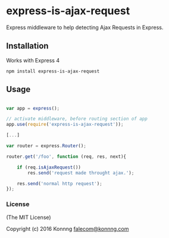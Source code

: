 # express-is-ajax-request

Express middleware to help detecting Ajax Requests in Express.

## Installation

Works with Express 4

```npm install express-is-ajax-request```

## Usage

```javascript

var app = express();

// activate middleware, before routing section of app
app.use(require('express-is-ajax-request'));

[...]

var router = express.Router();

router.get('/foo', function (req, res, next){

	if (req.isAjaxRequest())
		res.send('request made throught ajax.');

	res.send('normal http request');
});

```

### License

(The MIT License)

Copyright (c) 2016 Konnng <falecom@konnng.com>
